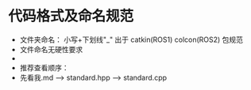 # 代码格式及命名规范
- 文件夹命名： 小写+下划线"_"  出于 catkin(ROS1) colcon(ROS2) 包规范
- 文件命名无硬性要求
-
- 推荐查看顺序：
- 先看我.md --> standard.hpp --> standard.cpp
